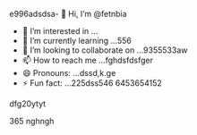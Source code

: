 e996adsdsa- 👋 Hi, I’m @fetnbia
- 👀 I’m interested in ...
- 🌱 I’m currently learning ...556
- 💞️ I’m looking to collaborate on ...9355533aw
- 📫 How to reach me ...fghdsfdsfger
- 😄 Pronouns: ...dssd,k.ge
- ⚡ Fun fact: ...225dss546
6453654152
<!---54asds545
fetnbia/fetnbia is a ✨ special ✨ reposisdftory besdfcause its `README.md` 6262(this f543543ile) appears on your GitHub profile.
You can click the Preview link to take a look at yo53ur changes.653
--->dfg20ytyt
365
nghngh
